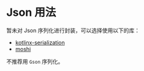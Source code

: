# Json 用法

暂未对 Json 序列化进行封装，可以选择使用以下的库：

- [kotlinx-serialization](https://github.com/Kotlin/kotlinx.serialization)
- [moshi](https://github.com/square/moshi)

不推荐用 `Gson` 序列化。